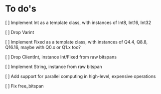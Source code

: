 To do's
=======

[ ] Implement Int as a template class, with instances of Int8, Int16, Int32

[ ] Drop Varint

[ ] Implement Fixed as a template class, with instances of Q4.4, Q8.8, Q16.16, maybe with Q0.x or Q1.x too?

[ ] Drop ClientInt, instance Int/Fixed from raw bitspans

[ ] Implement String, instance from raw bitspan

[ ] Add support for parallel computing in high-level, expensive operations

[ ] Fix free_bitspan